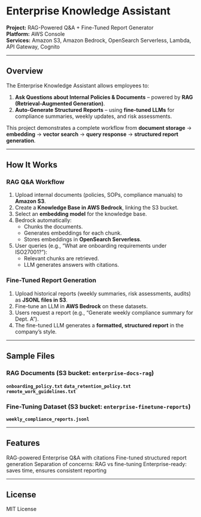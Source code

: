 # Enterprise Knowledge Assistant

**Project:** RAG-Powered Q&A + Fine-Tuned Report Generator  
**Platform:** AWS Console  
**Services:** Amazon S3, Amazon Bedrock, OpenSearch Serverless, Lambda, API Gateway, Cognito  

---

## Overview

The Enterprise Knowledge Assistant allows employees to:

1. **Ask Questions about Internal Policies & Documents** – powered by **RAG (Retrieval-Augmented Generation)**.  
2. **Auto-Generate Structured Reports** – using **fine-tuned LLMs** for compliance summaries, weekly updates, and risk assessments.

This project demonstrates a complete workflow from **document storage** → **embedding** → **vector search** → **query response** → **structured report generation**.

---

## How It Works

### RAG Q&A Workflow

1. Upload internal documents (policies, SOPs, compliance manuals) to **Amazon S3**.  
2. Create a **Knowledge Base in AWS Bedrock**, linking the S3 bucket.  
3. Select an **embedding model** for the knowledge base.  
4. Bedrock automatically:
   - Chunks the documents.
   - Generates embeddings for each chunk.
   - Stores embeddings in **OpenSearch Serverless**.  
5. User queries (e.g., “What are onboarding requirements under ISO27001?”):
   - Relevant chunks are retrieved.
   - LLM generates answers with citations.

### Fine-Tuned Report Generation

1. Upload historical reports (weekly summaries, risk assessments, audits) as **JSONL files in S3**.  
2. Fine-tune an LLM in **AWS Bedrock** on these datasets.  
3. Users request a report (e.g., “Generate weekly compliance summary for Dept. A”).  
4. The fine-tuned LLM generates a **formatted, structured report** in the company’s style.

---

## Sample Files

### RAG Documents (S3 bucket: `enterprise-docs-rag`)

**`onboarding_policy.txt`**
**`data_retention_policy.txt`**
**`remote_work_guidelines.txt`**




### Fine-Tuning Dataset (S3 bucket: `enterprise-finetune-reports`)

**`weekly_compliance_reports.jsonl`**

---

## Features

RAG-powered Enterprise Q&A with citations
Fine-tuned structured report generation
Separation of concerns: RAG vs fine-tuning
Enterprise-ready: saves time, ensures consistent reporting

---

## License

MIT License
